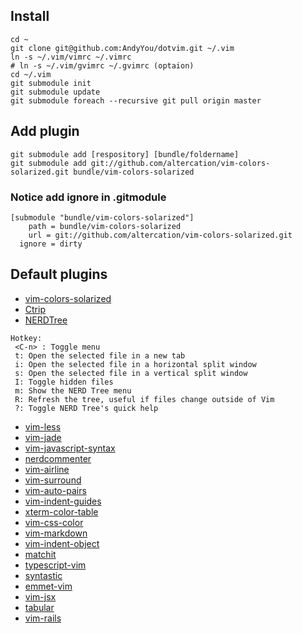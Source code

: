 ## Install

```
cd ~
git clone git@github.com:AndyYou/dotvim.git ~/.vim
ln -s ~/.vim/vimrc ~/.vimrc
# ln -s ~/.vim/gvimrc ~/.gvimrc (optaion)
cd ~/.vim
git submodule init
git submodule update
git submodule foreach --recursive git pull origin master
```

## Add plugin

```
git submodule add [respository] [bundle/foldername]
git submodule add git://github.com/altercation/vim-colors-solarized.git bundle/vim-colors-solarized
```

### Notice add ignore in .gitmodule
```
[submodule "bundle/vim-colors-solarized"]
	path = bundle/vim-colors-solarized
	url = git://github.com/altercation/vim-colors-solarized.git
  ignore = dirty
```

## Default plugins
* [vim-colors-solarized](https://github.com/altercation/vim-colors-solarized)
* [Ctrip](http://kien.github.io/ctrlp.vim/#installation)
* [NERDTree](https://github.com/scrooloose/nerdtree)  
```
Hotkey:
 <C-n> : Toggle menu
 t: Open the selected file in a new tab
 i: Open the selected file in a horizontal split window
 s: Open the selected file in a vertical split window
 I: Toggle hidden files
 m: Show the NERD Tree menu
 R: Refresh the tree, useful if files change outside of Vim
 ?: Toggle NERD Tree's quick help
```
* [vim-less](https://github.com/groenewege/vim-less)
* [vim-jade](https://github.com/digitaltoad/vim-jade)
* [vim-javascript-syntax](https://github.com/jelera/vim-javascript-syntax.git)
* [nerdcommenter](https://github.com/scrooloose/nerdcommenter.git)
* [vim-airline](https://github.com/bling/vim-airline)
* [vim-surround](https://github.com/tpope/vim-surround)
* [vim-auto-pairs](https://github.com/jiangmiao/auto-pairs.git)
* [vim-indent-guides](https://github.com/nathanaelkane/vim-indent-guides.git)
* [xterm-color-table](https://github.com/guns/xterm-color-table.vim)
* [vim-css-color](https://github.com/ap/vim-css-color)
* [vim-markdown](https://github.com/tpope/vim-markdown)
* [vim-indent-object](https://github.com/michaeljsmith/vim-indent-object)
* [matchit](https://github.com/vim-scripts/matchit.zip)
* [typescript-vim](https://github.com/leafgarland/typescript-vim)
* [syntastic](https://github.com/scrooloose/syntastic)
* [emmet-vim](https://github.com/mattn/emmet-vim/)
* [vim-jsx](https://github.com/mxw/vim-jsx)
* [tabular](https://github.com/godlygeek/tabular)
* [vim-rails](https://github.com/tpope/vim-rails)
